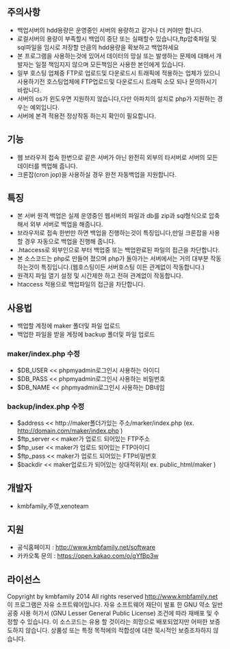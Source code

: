 ## 주의사항
* 백업서버의 hdd용량은 운영중인 서버의 용량하고 같거나 더 커야만 합니다.
* 로컬서버의 용량이 부족할시 백업이 중단 또는 실패할수 있습니다,ftp압축파일 및 sql파일을 임시로 저장할 만큼의 hdd용량을 확보하고 백업하세요
* 본 프로그램을 사용하는것에 있어서 데이터의 망실 또는 발생하는 문제에 대해서 개발자는 일절 책임지지 않으며 모든책임은 사용한 본인에게 있습니다.
* 일부 호스팅 업체중 FTP로 업로드및 다운로드시 트래픽에 적용하는 업체가 있으니 사용하기전 호스팅업체에 FTP업로드및 다운로드시 트래픽 소모 되나 문의하시기 바랍니다.
* 서버의 os가 윈도우면 지원하지 않습니다,다만 아파치의 설치로 php가 지원하는 경우는 예외입니다.
* 서버에 본격 적용전 정상작동 하는지 확인이 필요합니다.

## 기능
* 웹 브라우저 접속 한번으로 같은 서버가 아닌 완전히 외부의 타서버로 서버의 모든 데이터를 백업해 줍니다.
* 크론잡(cron jop)을 사용하실 경우 완전 자동백업을 지원합니다.

## 특징
* 본 서버 원격 백업은 실제 운영중인 웹서버의 파일과 db를 zip과 sql형식으로 압축해서 외부 서버로 백업을 해줍니다.
* 브라우저로 접속 한번만 하면 백업을 진행하는것이 특징입니다,만일 크론잡을 사용할 경우 자동으로 백업을 진행해 줍니다.
* .htaccess로 외부인으로 부터 백업중 또는 백업완료된 파일의 접근을 차단합니다.
* 본 소스코드는 php로 만들어 졌으며 php가 돌아가는 서버에서는 거의 대부분 작동하는것이 특징입니다.(웹호스팅이든 서버호스팅 이든 관계없이 작동합니다.)
* 원격지 파일 열기 설정 및 시간제한 하고 전혀 관계없이 작동합니다.
* htaccess 적용으로 백업파일의 접근을 차단합니다.

## 사용법
* 백업할 계정에 maker 폴더및 파일 업로드
* 백업한 파일을 받을 계정에 backup 폴더및 파일 업로드

### maker/index.php 수정
* $DB_USER << phpmyadmin로그인시 사용하는 아이디
* $DB_PASS << phpmyadmin로그인시 사용하는 비밀번호
* $DB_NAME << phpmyadmin로그인시 사용하는 DB네임

### backup/index.php 수정
* $address << http://maker폴더가있는 주소/marker/index.php (ex. http://domain.com/maker/index.php )
* $ftp_server << maker가 업로드 되어있는 FTP주소
* $ftp_user << maker가 업로드 되어있는 FTP아이디
* $ftp_pass << maker가 업로드 되어있는 FTP비밀번호
* $backdir << maker업로드가 되어있는 상대적위치( ex. public_html/maker )

## 개발자
* kmbfamily,주영,xenoteam

## 지원
* 공식홈페이지 : http://www.kmbfamily.net/software
* 카카오톡 문의 : https://open.kakao.com/o/gYfBp3w

## 라이선스
Copyright by kmbfamily 2014 All rights reserved http://www.kmbfamily.net
이 프로그램은 자유 소프트웨어입니다.
자유 소프트웨어 재단이 발표 한 GNU 약소 일반 공중 사용 허가서 (GNU Lesser General Public License) 조건에 따라 재배포 및 수정할 수 있습니다.
이 소스코드는 유용 할 것이라는 희망으로 배포되었지만 어떠한 보증도하지 않습니다.
상품성 또는 특정 목적에의 적합성에 대한 묵시적인 보증조차하지 않습니다.
